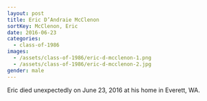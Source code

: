 ```yaml
---
layout: post
title: Eric D’Andraie McClenon
sortKey: McClenon, Eric
date: 2016-06-23
categories:
  - class-of-1986
images:
  - /assets/class-of-1986/eric-d-mcclenon-1.png
  - /assets/class-of-1986/eric-d-mcclenon-2.jpg
gender: male
---
```

Eric died unexpectedly on June 23, 2016 at his home in Everett, WA.
